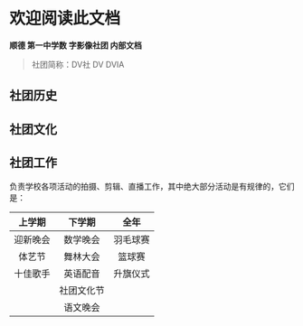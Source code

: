 # 欢迎阅读此文档

**顺德 第一中学数 字影像社团 内部文档**

> 社团简称：DV社 DV DVIA

## 社团历史

## 社团文化

## 社团工作

负责学校各项活动的拍摄、剪辑、直播工作，其中绝大部分活动是有规律的，它们是：

| 上学期 | 下学期 | 全年 |
| :-: | :-: | :-: |
| 迎新晚会 | 数学晚会 | 羽毛球赛 |
| 体艺节   | 舞林大会 | 篮球赛   |
| 十佳歌手 | 英语配音 | 升旗仪式 |
|  | 社团文化节 |  |
|  | 语文晚会   |  |
